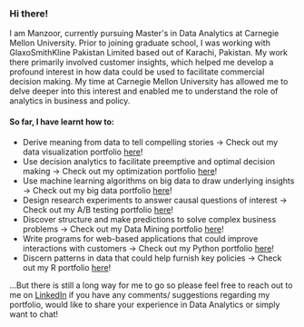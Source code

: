 ### Hi there!

I am Manzoor, currently pursuing Master's in Data Analytics at Carnegie Mellon University. Prior to joining graduate school, I was working with GlaxoSmithKline Pakistan Limited based out of Karachi, Pakistan. My work there primarily involved customer insights, which helped me develop a profound interest in how data could be used to facilitate commercial decision making. My time at Carnegie Mellon University has allowed me to delve deeper into this interest and enabled me to understand the role of analytics in business and policy. 

#### So far, I have learnt how to:

* Derive meaning from data to tell compelling stories -> Check out my data visualization portfolio [here](https://github.com/mhmirza/DataViz)!
* Use decision analytics to facilitate preemptive and optimal decision making -> Check out my optimization portfolio [here](https://github.com/mhmirza/Optimization)!
* Use machine learning algorithms on big data to draw underlying insights -> Check out my big data portfolio [here](https://github.com/mhmirza/BigData)!
* Design research experiments to answer causal questions of interest -> Check out my A/B testing portfolio [here](https://github.com/mhmirza/ABTesting)!
* Discover structure and make predictions to solve complex business problems -> Check out my Data Mining portfolio [here](https://github.com/mhmirza/DataMining)!
* Write programs for web-based applications that could improve interactions with customers -> Check out my Python portfolio [here](https://github.com/mhmirza/PythonProgramming)!
* Discern patterns in data that could help furnish key policies -> Check out my R portfolio [here](https://github.com/mhmirza/RAnalytics)!



...But there is still a long way for me to go so please feel free to reach out to me on [LinkedIn](https://www.linkedin.com/in/manzoorhassanmirza/) if you have any comments/ suggestions regarding my portfolio, would like to share your experience in Data Analytics or simply want to chat!
